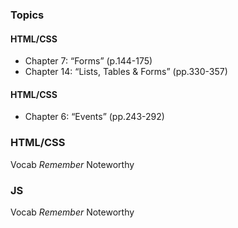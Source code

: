 ### Topics
#### HTML/CSS
- Chapter 7: “Forms” (p.144-175)
- Chapter 14: “Lists, Tables & Forms” (pp.330-357)

#### HTML/CSS
- Chapter 6: “Events” (pp.243-292)

### HTML/CSS
Vocab
*Remember*
Noteworthy

### JS
Vocab
*Remember*
Noteworthy